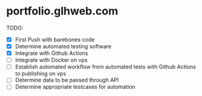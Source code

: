 # portfolio.glhweb.com
TODO:
- [x] First Push with barebones code
- [x] Determine automated testing software
- [x] Integrate with Github Actions
- [ ] Integrate with Docker on vps
- [ ] Establish automated workflow from automated tests with Github Actions to publishing on vps
- [ ] Determine data to be passed through API
- [ ] Determine appropriate testcases for automation